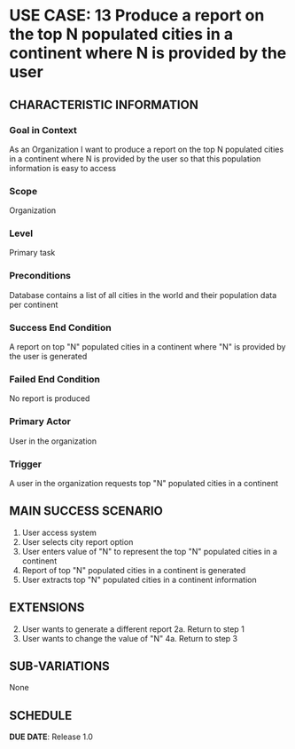 # USE CASE: 13   Produce a report on the top N populated cities in a continent where N is provided by the user

## CHARACTERISTIC INFORMATION

### Goal in Context

As an Organization I want to produce a report on the top N populated cities in a continent where N is provided by the user so that this population information is easy to access

### Scope

Organization

### Level

Primary task

### Preconditions

Database contains a list of all cities in the world and their population data per continent

### Success End Condition

A report on top "N" populated cities in a continent where "N" is provided by the user is generated

### Failed End Condition

No report is produced

### Primary Actor

User in the organization

### Trigger

A user in the organization requests top "N" populated cities in a continent

## MAIN SUCCESS SCENARIO
1. User access system
2. User selects city report option
3. User enters value of "N" to represent the top "N" populated cities in a continent
4. Report of top "N" populated cities in a continent is generated
5. User extracts top "N" populated cities in a continent information


## EXTENSIONS
2. User wants to generate a different report
   2a. Return to step 1
4. User wants to change the value of "N"
   4a. Return to step 3


## SUB-VARIATIONS

None

## SCHEDULE

**DUE DATE**: Release 1.0